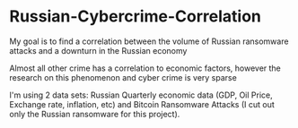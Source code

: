 # Russian-Cybercrime-Correlation
My goal is to find a correlation between the volume of Russian ransomware attacks and a downturn in the Russian economy

Almost all other crime has a correlation to economic factors, however the research on this phenomenon and cyber crime is very sparse

I'm using 2 data sets: Russian Quarterly economic data (GDP, Oil Price, Exchange rate, inflation, etc) and Bitcoin Ransomware Attacks (I cut out only the Russian ransomware for this project). 

